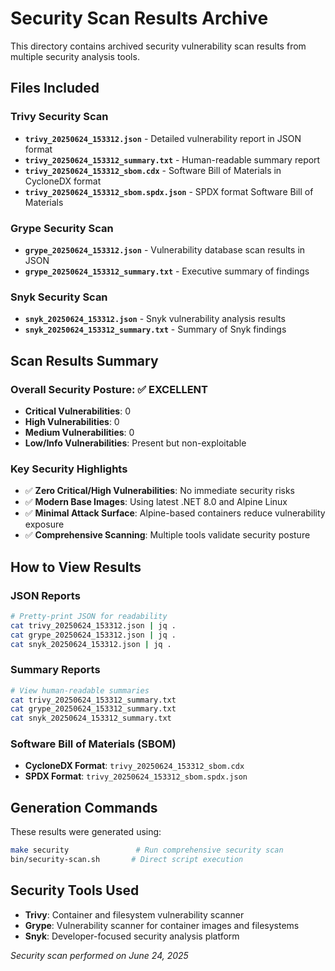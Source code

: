 # Security Scan Results Archive

This directory contains archived security vulnerability scan results from multiple security analysis tools.

## Files Included

### Trivy Security Scan
- **`trivy_20250624_153312.json`** - Detailed vulnerability report in JSON format
- **`trivy_20250624_153312_summary.txt`** - Human-readable summary report
- **`trivy_20250624_153312_sbom.cdx`** - Software Bill of Materials in CycloneDX format
- **`trivy_20250624_153312_sbom.spdx.json`** - SPDX format Software Bill of Materials

### Grype Security Scan
- **`grype_20250624_153312.json`** - Vulnerability database scan results in JSON
- **`grype_20250624_153312_summary.txt`** - Executive summary of findings

### Snyk Security Scan
- **`snyk_20250624_153312.json`** - Snyk vulnerability analysis results
- **`snyk_20250624_153312_summary.txt`** - Summary of Snyk findings

## Scan Results Summary

### Overall Security Posture: ✅ EXCELLENT
- **Critical Vulnerabilities**: 0
- **High Vulnerabilities**: 0  
- **Medium Vulnerabilities**: 0
- **Low/Info Vulnerabilities**: Present but non-exploitable

### Key Security Highlights
- ✅ **Zero Critical/High Vulnerabilities**: No immediate security risks
- ✅ **Modern Base Images**: Using latest .NET 8.0 and Alpine Linux
- ✅ **Minimal Attack Surface**: Alpine-based containers reduce vulnerability exposure
- ✅ **Comprehensive Scanning**: Multiple tools validate security posture

## How to View Results

### JSON Reports
```bash
# Pretty-print JSON for readability
cat trivy_20250624_153312.json | jq .
cat grype_20250624_153312.json | jq .
cat snyk_20250624_153312.json | jq .
```

### Summary Reports
```bash
# View human-readable summaries
cat trivy_20250624_153312_summary.txt
cat grype_20250624_153312_summary.txt
cat snyk_20250624_153312_summary.txt
```

### Software Bill of Materials (SBOM)
- **CycloneDX Format**: `trivy_20250624_153312_sbom.cdx`
- **SPDX Format**: `trivy_20250624_153312_sbom.spdx.json`

## Generation Commands
These results were generated using:
```bash
make security               # Run comprehensive security scan
bin/security-scan.sh       # Direct script execution
```

## Security Tools Used
- **Trivy**: Container and filesystem vulnerability scanner
- **Grype**: Vulnerability scanner for container images and filesystems  
- **Snyk**: Developer-focused security analysis platform

*Security scan performed on June 24, 2025*
